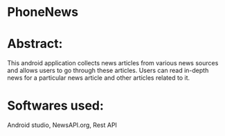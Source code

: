 # PhoneNews

# Abstract:
This android application collects news articles from various news sources and allows users to go through these articles. Users can read in-depth news for a particular news article and other articles related to it.

# Softwares used:
Android studio,
NewsAPI.org,
Rest API
